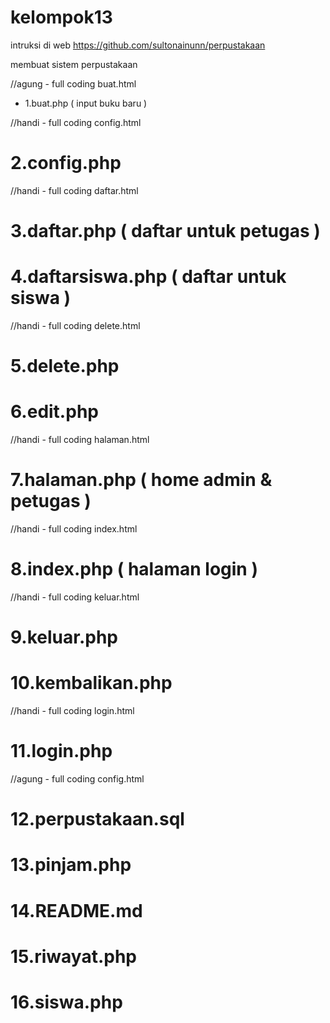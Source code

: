 # kelompok13

intruksi di web
https://github.com/sultonainunn/perpustakaan

membuat sistem perpustakaan

//agung - full coding buat.html
* 1.buat.php ( input buku baru )

//handi - full coding config.html
# 2.config.php

//handi - full coding daftar.html
# 3.daftar.php ( daftar untuk petugas )

# 4.daftarsiswa.php ( daftar untuk siswa )

//handi - full coding delete.html
# 5.delete.php

# 6.edit.php

//handi - full coding halaman.html
# 7.halaman.php ( home admin & petugas )

//handi - full coding index.html
# 8.index.php ( halaman login )

//handi - full coding keluar.html
# 9.keluar.php

# 10.kembalikan.php

//handi - full coding login.html
# 11.login.php

//agung - full coding config.html
# 12.perpustakaan.sql

# 13.pinjam.php
# 14.README.md
# 15.riwayat.php
# 16.siswa.php
